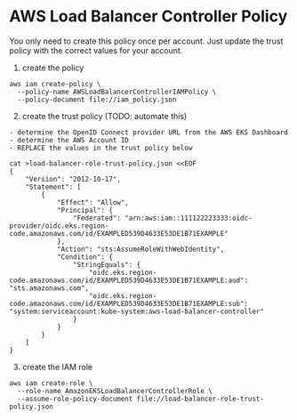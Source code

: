 # AWS Load Balancer Controller Policy
You only need to create this policy once per account.
Just update the trust policy with the correct values for your account.

1. create the policy
```shell
aws iam create-policy \
  --policy-name AWSLoadBalancerControllerIAMPolicy \
  --policy-document file://iam_policy.json
```

2. create the trust policy (TODO: automate this)
```
- determine the OpenID Connect provider URL from the AWS EKS Dashboard
- determine the AWS Account ID
- REPLACE the values in the trust policy below
```
```shell
cat >load-balancer-role-trust-policy.json <<EOF
{
    "Version": "2012-10-17",
    "Statement": [
        {
            "Effect": "Allow",
            "Principal": {
                "Federated": "arn:aws:iam::111122223333:oidc-provider/oidc.eks.region-code.amazonaws.com/id/EXAMPLED539D4633E53DE1B71EXAMPLE"
            },
            "Action": "sts:AssumeRoleWithWebIdentity",
            "Condition": {
                "StringEquals": {
                    "oidc.eks.region-code.amazonaws.com/id/EXAMPLED539D4633E53DE1B71EXAMPLE:aud": "sts.amazonaws.com",
                    "oidc.eks.region-code.amazonaws.com/id/EXAMPLED539D4633E53DE1B71EXAMPLE:sub": "system:serviceaccount:kube-system:aws-load-balancer-controller"
                }
            }
        }
    ]
}
```

3. create the IAM role
```shell
aws iam create-role \
  --role-name AmazonEKSLoadBalancerControllerRole \
  --assume-role-policy-document file://load-balancer-role-trust-policy.json
```